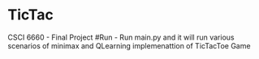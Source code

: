 # TicTac
CSCI 6660 - Final Project
#Run - 
Run main.py and it will  run various scenarios of minimax and QLearning implemenattion of TicTacToe Game
